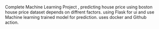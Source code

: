 Complete Machine Learning Project , predicting house price using boston house price dataset depends on diffrent factors.
using Flask for ui and use Machine learning trained model for prediction.
uses docker and Github action.
